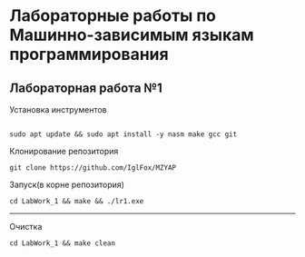 # Лабораторные работы по Машинно-зависимым языкам программирования

## Лабораторная работа №1

Установка инструментов
```shell

sudo apt update && sudo apt install -y nasm make gcc git
```

Клонирование репозитория
```shell
git clone https://github.com/IglFox/MZYAP
```

Запуск(в корне репозитория)
```shell
cd LabWork_1 && make && ./lr1.exe
```

---

Очистка 
```shell
cd LabWork_1 && make clean
```
